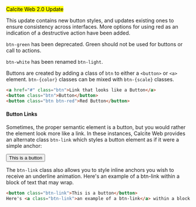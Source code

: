 <div class="panel panel-gray leader-1 trailer-1">
<mark class='label label-blue'>Calcite Web 2.0 Update</mark>
<p class='leader-half trailer-0 font-size--1'>
This update contains new button styles, and updates existing ones to ensure consistency across interfaces. More options for using red as an indication of a destructive action have been added.
</p>
<p class='leader-half trailer-0 font-size--1'>

`btn-green` has been deprecated. Green should not be used for buttons or call to actions.

`btn-white` has been renamed `btn-light`.
</p>
</div>

Buttons are created by adding a class of `btn` to either a `<button>` or `<a>` element. `btn-{color}` classes can be mixed with `btn-{scale}` classes.

```html
<a href="#" class="btn">Link that looks like a Button</a>
<button class="btn">Button</button>
<button class="btn btn-red">Red Button</button>
```

<h4 id="button-links">Button Links</h4>

Sometimes, the proper semantic element is a button, but you would rather the element look more like a link. In these instances, Calcite Web provides an alternate class `btn-link` which styles a button element as if it were a simple anchor:

<button class="btn-link">This is a button</button>

The `btn-link` class also allows you to style inline anchors you wish to receive an underline animation. Here's <a class="btn-link">an example of a btn-link</a> within a block of text that may wrap.

```html
<button class="btn-link">This is a button</button>
Here's <a class="btn-link">an example of a btn-link</a> within a block of text that may wrap.
```
